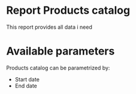 # Report Products catalog


This report provides all data i need


# Available parameters

Products catalog can be parametrized by:

* Start date
* End date
